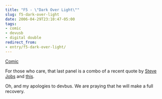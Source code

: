 ```yaml
---
title: "F5 - \"Dark Over Light\""
slug: f5-dark-over-light
date: 2006-04-29T23:10:47-05:00
tags:
- comic
- devusb
- digital double
redirect_from:
- entry/f5-dark-over-light/
---
```

[Comic](http://digitaldouble.smackjeeves.com/comics/54167/)

For those who care, that last panel is a combo of a recent quote by [Steve Jobs](http://www.osx86project.org/index.php?option=com_content&task=view&id=178&Itemid=2) and [this](http://www.cad-comic.com/comic.php?d=20030106).

Oh, and my apologies to devbus. We are praying that he will make a full recovery.
